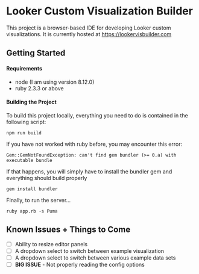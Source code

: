 # Looker Custom Visualization Builder

This project is a browser-based IDE for developing Looker custom visualizations. It is currently hosted at https://lookervisbuilder.com

## Getting Started

#### Requirements

 - node (I am using version 8.12.0)
 - ruby 2.3.3 or above

#### Building the Project

To build this project locally, everything you need to do is contained in the following script:

```
npm run build
```

If you have not worked with ruby before, you may encounter this error:

```
Gem::GemNotFoundException: can't find gem bundler (>= 0.a) with executable bundle
```

If that happens, you will simply have to install the bundler gem and everything should build properly

```
gem install bundler
```

Finally, to run the server...

```
ruby app.rb -s Puma 
```

## Known Issues + Things to Come

 - [ ] Ability to resize editor panels
 - [ ] A dropdown select to switch between example visualization
 - [ ] A dropdown select to switch between various example data sets
 - [ ] **BIG ISSUE** - Not properly reading the config options
